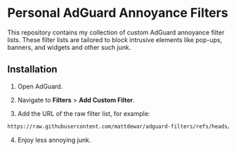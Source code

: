 # Personal AdGuard Annoyance Filters

This repository contains my collection of custom AdGuard annoyance filter lists. These filter lists are tailored to block intrusive elements like pop-ups, banners, and widgets and other such junk.

## Installation

1. Open AdGuard.

2. Navigate to **Filters** > **Add Custom Filter**.

3. Add the URL of the raw filter list, for example:

```txt
https://raw.githubusercontent.com/mattdewar/adguard-filters/refs/heads/main/annoyances.txt
```

4. Enjoy less annoying junk.
